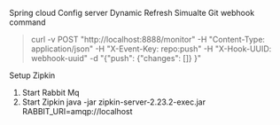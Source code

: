 Spring cloud Config server
Dynamic Refresh
  Simualte Git webhook command

  >curl -v  POST "http://localhost:8888/monitor" -H "Content-Type: application/json" -H "X-Event-Key: repo:push" -H "X-Hook-UUID: webhook-uuid" -d "{\"push\": {\"changes\": []} }"


Setup Zipkin
1. Start Rabbit Mq
2. Start Zipkin
  java -jar zipkin-server-2.23.2-exec.jar RABBIT_URI=amqp://localhost
